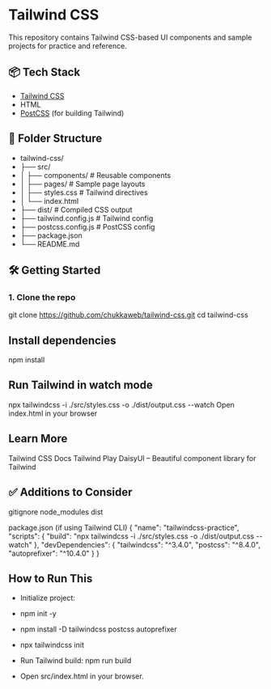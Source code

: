 # Tailwind CSS 
This repository contains Tailwind CSS-based UI components and sample projects for practice and reference.
## 📦 Tech Stack
- [Tailwind CSS](https://tailwindcss.com)
- HTML
- [PostCSS](https://postcss.org/) (for building Tailwind)

## 📁 Folder Structure
- tailwind-css/
- ├── src/
- │ ├── components/ # Reusable components
- │ ├── pages/ # Sample page layouts
- │ ├── styles.css # Tailwind directives
- │ └── index.html
- ├── dist/ # Compiled CSS output
- ├── tailwind.config.js # Tailwind config
- ├── postcss.config.js # PostCSS config
- ├── package.json
- └── README.md

## 🛠️ Getting Started
### 1. Clone the repo
git clone https://github.com/chukkaweb/tailwind-css.git
cd tailwind-css

## Install dependencies
npm install

## Run Tailwind in watch mode
npx tailwindcss -i ./src/styles.css -o ./dist/output.css --watch
 Open index.html in your browser
 
## Learn More
Tailwind CSS Docs
Tailwind Play
DaisyUI – Beautiful component library for Tailwind

## ✅ Additions to Consider
gitignore
node_modules
dist

package.json (if using Tailwind CLI)
{
  "name": "tailwindcss-practice",
  "scripts": {
    "build": "npx tailwindcss -i ./src/styles.css -o ./dist/output.css --watch"
  },
  "devDependencies": {
    "tailwindcss": "^3.4.0",
    "postcss": "^8.4.0",
    "autoprefixer": "^10.4.0"
  }
}

## How to Run This
- Initialize project:
- npm init -y
- npm install -D tailwindcss postcss autoprefixer
- npx tailwindcss init

- Run Tailwind build: npm run build
- Open src/index.html in your browser.

